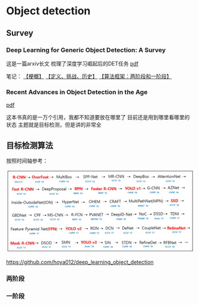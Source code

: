 # Object detection

## Survey

### Deep Learning for Generic Object Detection: A Survey

这是一篇arxiv长文 梳理了深度学习崛起后的DET任务 
[pdf](./DET/DET_survey_liu2018deep/DET_survey_liu2018deep.pdf)

笔记：
 [【梗概】](./DET/DET_survey_liu2018deep/DET_survey_liu2018deep(一).md) 
[【定义、挑战、历史】](./DET/DET_survey_liu2018deep/DET_survey_liu2018deep(二).md)
[【算法框架：两阶段和一阶段】](./DET/DET_survey_liu2018deep/DET_survey_liu2018deep(三).md)

### Recent Advances in Object Detection in the Age

[pdf](./age_advances/Recent%20Advances%20in%20Object%20Detection%20in%20the%20Age.pdf
)

这本书真的是一万个引用，我都不知道要放在哪里了 目前还是用到哪里看哪里的状态
主题就是目标检测，但是讲的非常全

## 目标检测算法

按照时间轴参考：

![](./img/deep_learning_object_detection_history.PNG)

https://github.com/hoya012/deep_learning_object_detection


### 两阶段


### 一阶段